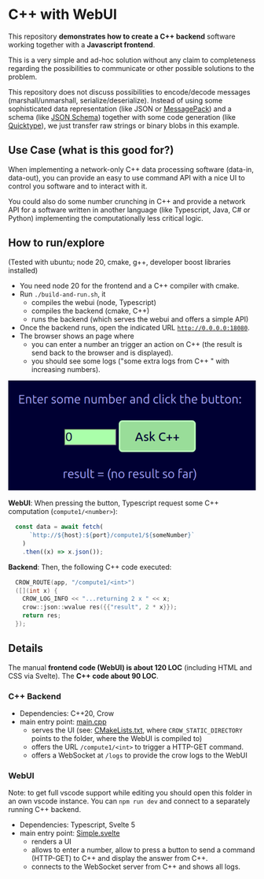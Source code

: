 # C++ with WebUI

This repository **demonstrates how to create a C++ backend** software working together with a **Javascript frontend**.

This is a very simple and ad-hoc solution without any claim to completeness regarding the possibilities to communicate or other possible solutions to the problem.

This repository does not discuss possibilities to encode/decode messages (marshall/unmarshall, serialize/deserialize). Instead of using some sophisticated data representation (like JSON or [MessagePack](https://msgpack.org/)) and a schema (like [JSON Schema](https://json-schema.org/)) together with some code generation (like [Quicktype](https://quicktype.io/)), we just transfer raw strings or binary blobs in this example.

## Use Case (what is this good for?)

When implementing a network-only C++ data processing software (data-in, data-out), you can provide an easy to use command API with a nice UI to control you software and to interact with it.

You could also do some number crunching in C++ and provide a network API for a software written in another language (like Typescript, Java, C# or Python) implementing the computationally less critical logic.

## How to run/explore

(Tested with ubuntu; node 20, cmake, g++, developer boost libraries installed)

* You need node 20 for the frontend and a C++ compiler with cmake.
* Run `./build-and-run.sh`, it
  * compiles the webui (node, Typescript)
  * compiles the backend (cmake, C++)
  * runs the backend (which serves the webui and offers a simple API)
* Once the backend runs, open the indicated URL [`http://0.0.0.0:18080`](http://0.0.0.0:18080).
* The browser shows an page where
  * you can enter a number an trigger an action on C++ (the result is send back to the browser and is displayed).
  * you should see some logs ("some extra logs from C++ <num>" with increasing numbers).

![webui](./doc/images/webui.png)

**WebUI**: When pressing the button, Typescript request some C++ computation (`compute1/<number>`):

```ts
  const data = await fetch(
      `http://${host}:${port}/compute1/${someNumber}`
    )
    .then((x) => x.json());
```

**Backend**: Then, the following C++ code executed:

```cpp
  CROW_ROUTE(app, "/compute1/<int>")
  ([](int x) {
    CROW_LOG_INFO << "...returning 2 x " << x;
    crow::json::wvalue res({{"result", 2 * x}});
    return res;
  });
```

## Details

The manual **frontend code (WebUI) is about 120 LOC** (including HTML and CSS via Svelte). The **C++ code about 90 LOC**.

### C++ Backend

* Dependencies: C++20, Crow
* main entry point: [main.cpp](./backend/main.cpp)
  * serves the UI (see: [CMakeLists.txt](./backend/CMakeLists.txt), where `CROW_STATIC_DIRECTORY` points to the folder, where the WebUI is compiled to)
  * offers the URL `/compute1/<int>` to trigger a HTTP-GET command.
  * offers a WebSocket at `/logs` to provide the crow logs to the WebUI

### WebUI

Note: to get full vscode support while editing you should open this folder in an own vscode instance. You can `npm run dev` and connect to a separately running C++ backend.

* Dependencies: Typescript, Svelte 5
* main entry point: [Simple.svelte](./ui/src/lib/Simple.svelte)
  * renders a UI
  * allows to enter a number, allow to press a button to send a command (HTTP-GET) to C++ and display the answer from C++.
  * connects to the WebSocket server from C++ and shows all logs.
